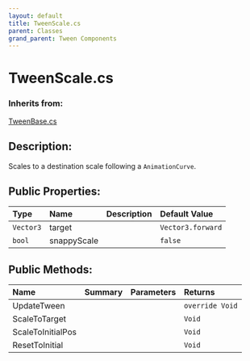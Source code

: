 ```yaml
---
layout: default
title: TweenScale.cs
parent: Classes
grand_parent: Tween Components
---
```


# TweenScale.cs

### Inherits from:
[TweenBase.cs](https://kitbashery.com/docs/tween-components/tween-base.html)

## Description:
Scales to a destination scale following a `AnimationCurve`.

## Public Properties:

| Type        | Name | Description         | Default Value |
|:-------------|:----|:------------------|:------|
|  `Vector3` | target |  | `Vector3.forward` |
|  `bool` | snappyScale |  | `false` |

## Public Methods:

| Name | Summary      | Parameters | Returns |
|:----|:------------------|:-----------|:--------|
| UpdateTween |  |  | `override Void` |
| ScaleToTarget |  |  | `Void` |
| ScaleToInitialPos |  |  | `Void` |
| ResetToInitial |  |  | `Void` |
